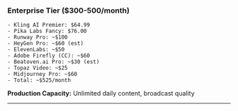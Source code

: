 ### Enterprise Tier ($300-500/month)

```
- Kling AI Premier: $64.99
- Pika Labs Fancy: $76.00
- Runway Pro: ~$100
- HeyGen Pro: ~$60 (est)
- ElevenLabs: ~$50
- Adobe Firefly (CC): ~$60
- Beatoven.ai Pro: ~$30 (est)
- Topaz Video: ~$25
- Midjourney Pro: ~$60
- Total: ~$525/month
```

**Production Capacity:** Unlimited daily content, broadcast quality

---
